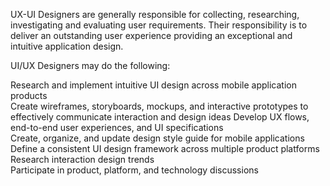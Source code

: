 UX-UI Designers are generally responsible for collecting, researching, investigating and evaluating user requirements. Their responsibility is to deliver an outstanding user experience providing an exceptional and intuitive application design.  
  
UI/UX Designers may do the following:  
  
Research and implement intuitive UI design across mobile application products  
Create wireframes, storyboards, mockups, and interactive prototypes to effectively communicate interaction and design ideas Develop UX flows, end-to-end user experiences, and UI specifications  
Create, organize, and update design style guide for mobile applications  
Define a consistent UI design framework across multiple product platforms  
Research interaction design trends  
Participate in product, platform, and technology discussions